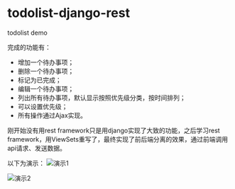 # todolist-django-rest
todolist demo

完成的功能有：

- 增加一个待办事项；
- 删除一个待办事项；
- 标记为已完成；
- 编辑一个待办事项；
- 列出所有待办事项，默认显示按照优先级分类，按时间排列；
- 可以设置优先级；
- 所有操作通过Ajax实现。

刚开始没有用rest framework只是用django实现了大致的功能，之后学习rest framework，用ViewSets重写了，最终实现了前后端分离的效果，通过前端调用api请求、发送数据。

以下为演示：
![演示1](https://d3dr1ze7164817.cloudfront.net/items/2M390x3342212U0V2O2B/Screen%20recording%202017-04-22%20at%2009.01.52%20AM.gif?X-CloudApp-Visitor-Id=2748231&v=6852f503)

![演示2](https://d3dr1ze7164817.cloudfront.net/items/2E2g1u1X3X003T093A0y/Screen%20recording%202017-04-22%20at%2009.05.42%20AM.gif?X-CloudApp-Visitor-Id=2748231&v=a7068b9a)






